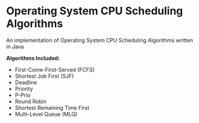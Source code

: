 # Operating System CPU Scheduling Algorithms
An implementation of Operating System CPU Scheduling Algorithms written in Java

**Algorithms Included:**
- First-Come-First-Served (FCFS)
- Shortest Job First (SJF)
- Deadline
- Priority
- P-Prio
- Round Robin
- Shortest Remaining Time First
- Multi-Level Queue (MLQ)